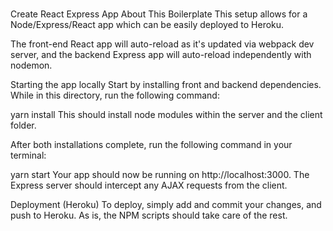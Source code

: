 # 
Create React Express App
About This Boilerplate
This setup allows for a Node/Express/React app which can be easily deployed to Heroku.

The front-end React app will auto-reload as it's updated via webpack dev server, and the backend Express app will auto-reload independently with nodemon.

Starting the app locally
Start by installing front and backend dependencies. While in this directory, run the following command:

yarn install
This should install node modules within the server and the client folder.

After both installations complete, run the following command in your terminal:

yarn start
Your app should now be running on http://localhost:3000. The Express server should intercept any AJAX requests from the client.

Deployment (Heroku)
To deploy, simply add and commit your changes, and push to Heroku. As is, the NPM scripts should take care of the rest.
